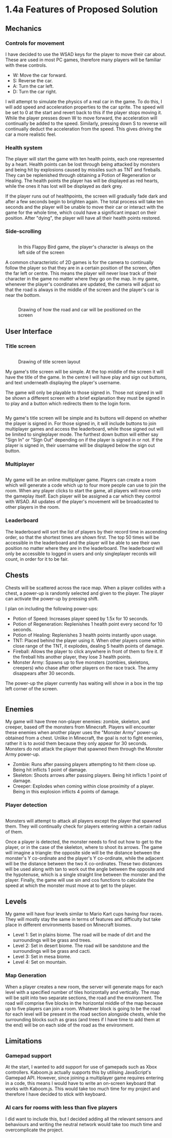 # 1.4a Features of Proposed Solution

## Mechanics

### Controls for movement

I have decided to use the WSAD keys for the player to move their car about. These are used in most PC games, therefore many players will be familiar with these controls.&#x20;

* W: Move the car forward.
* S: Reverse the car.
* A: Turn the car left.
* D: Turn the car right.

I will attempt to simulate the physics of a real car in the game. To do this, I will add speed and acceleration properties to the car sprite. The speed will be set to 0 at the start and revert back to this if the player stops moving it. While the player presses down W to move forward, the acceleration will continually be added to the speed. Similarly, pressing down S to reverse will continually deduct the acceleration from the speed. This gives driving the car a more realistic feel.

### Health system

The player will start the game with ten health points, each one represented by a heart. Health points can be lost through being attacked by monsters and being hit by explosions caused by missiles such as TNT and fireballs. They can be replenished through obtaining a Potion of Regeneration or Healing. The health points the player has will be displayed as red hearts, while the ones it has lost will be displayed as dark grey.&#x20;

If the player runs out of healthpoints, the screen will gradually fade dark and after a few seconds begin to brighten again. The total process will take ten seconds and the player will be unable to move their car or interact with the game for the whole time, which could have a significant impact on their position. After "dying", the player will have all their health points restored.

### Side-scrolling

<figure><img src="../.gitbook/assets/image (2) (1) (1) (1) (2) (1) (1).png" alt=""><figcaption><p>In this Flappy Bird game, the player's character is always on the left side of the screen</p></figcaption></figure>

A common characteristic of 2D games is for the camera to continually follow the player so that they are in a certain position of the screen, often the far left or centre. This means the player will never lose track of their character in the game no matter where they go on the map. In my game, whenever the player's coordinates are updated, the camera will adjust so that the road is always in the middle of the screen and the player's car is near the bottom.

<figure><img src="../.gitbook/assets/image (14).png" alt=""><figcaption><p>Drawing of how the road and car will be positioned on the screen</p></figcaption></figure>

## User Interface&#x20;

### Title screen

<figure><img src="../.gitbook/assets/image (1) (1) (1) (1).png" alt=""><figcaption><p>Drawing of title screen layout</p></figcaption></figure>

My game's title screen will be simple. At the top middle of the screen it will have the title of the game. In the centre I will have play and sign out buttons, and text underneath displaying the player's username.&#x20;

The game will only be playable to those signed in. Those not signed in will be shown a different screen with a brief explanation they must be signed in to play and a button which redirects them to the login form.

<figure><img src="../.gitbook/assets/image (2) (1) (1) (1).png" alt=""><figcaption></figcaption></figure>



My game's title screen will be simple and its buttons will depend on whether the player is signed in. For those signed in, it will include buttons to join multiplayer games and access the leaderboard, while those signed out will be limited to singleplayer mode. The furthest down button will either say "Sign In" or "Sign Out" depending on if the player is signed in or not. If the player is signed in, their username will be displayed below the sign out button.

### Multiplayer

<figure><img src="../.gitbook/assets/multiplayer.png" alt=""><figcaption></figcaption></figure>

My game will be an online multiplayer game. Players can create a room which will generate a code which up to four more people can use to join the room. When any player clicks to start the game, all players will move onto the gameplay itself. Each player will be assigned a car which they control with WSAD. All updates of the player's movement will be broadcasted to other players in the room.

### Leaderboard

The leaderboard will sort the list of players by their record time in ascending order, so that the shortest times are shown first. The top 50 times will be accessible in the leaderboard and the player will be able to see their own position no matter where they are in the leaderboard. The leaderboard will only be accessible to logged in users and only singleplayer records will count, in order for it to be fair.

## Chests

Chests will be scattered across the race map. When a player collides with a chest, a power-up is randomly selected and given to the player. The player can activate the power-up by pressing shift.

I plan on including the following power-ups:

* Potion of Speed: Increases player speed by 1.5x for 10 seconds.
* Potion of Regeneration: Replenishes 1 health point every second for 10 seconds.
* Potion of Healing: Replenishes 3 health points instantly upon usage.
* TNT: Placed behind the player using it. When other players come within close range of the TNT, it explodes, dealing 5 health points of damage.
* Fireball: Allows the player to click anywhere in front of them to fire it. If the fireball hits another player, they lose 3 health points.
* Monster Army: Spawns up to five monsters (zombies, skeletons, creepers) who chase after other players on the race track. The army disappears after 30 seconds.

The power-up the player currently has waiting will show in a box in the top left corner of the screen.

<figure><img src="../.gitbook/assets/image (33).png" alt=""><figcaption></figcaption></figure>

## Enemies

My game will have three non-player enemies: zombie, skeleton, and creeper, based off the monsters from Minecraft. Players will encounter these enemies when another player uses the "Monster Army" power-up obtained from a chest. Unlike in Minecraft, the goal is not to fight enemies, rather it is to avoid them because they only appear for 30 seconds. Monsters do not attack the player that spawned them through the Monster Army power-up.

* Zombie: Runs after passing players attempting to hit them close up. Being hit inflicts 1 point of damage.
* Skeleton: Shoots arrows after passing players. Being hit inflicts 1 point of damage.
* Creeper: Explodes when coming within close proximity of a player. Being in this explosion inflicts 4 points of damage.

### Player detection

<figure><img src="../.gitbook/assets/image (35).png" alt=""><figcaption></figcaption></figure>

Monsters will attempt to attack all players except the player that spawned them. They will continually check for players entering within a certain radius of them.&#x20;

Once a player is detected, the monster needs to find out how to get to the player, or in the case of the skeleton, where to shoot its arrows. The game will imagine a triangle: the opposite side will be the distance between the monster's Y co-ordinate and the player's Y co-ordinate, while the adjacent will be the distance between the two X co-ordinates. These two distances will be used along with tan to work out the angle between the opposite and the hypotenuse, which is a single straight line between the monster and the player. Finally, the game will use sin and cos functions to calculate the speed at which the monster must move at to get to the player.&#x20;

## Levels

My game will have four levels similar to Mario Kart cups having four races. They will mostly stay the same in terms of features and difficulty but take place in different environments based on Minecraft biomes.&#x20;

* Level 1: Set in plains biome. The road will be made of dirt and the surroundings will be grass and trees.
* Level 2: Set in desert biome. The road will be sandstone and the surroundings will be grass and cacti.
* Level 3: Set in mesa biome.
* Level 4: Set on mountain.

### Map Generation

When a player creates a new room, the server will generate maps for each level with a specified number of tiles horizontally and vertically. The map will be split into two separate sections, the road and the environment. The road will comprise five blocks in the horizontal middle of the map because up to five players can join a room. Whatever block is going to be the road for each level will be present in the road section alongside chests, while the surrounding blocks such as grass (and trees if I have time to add them at the end) will be on each side of the road as the environment.

## Limitations

### Gamepad support

At the start, I wanted to add support for use of gamepads such as Xbox controllers. Kaboom.js actually supports this by utilising JavaScript's Gamepad API. However, since joining a multiplayer game requires entering in a code, this means I would have to write an on-screen keyboard that works with Kaboom.js. This would take too much time for my project and therefore I have decided to stick with keyboard.

### AI cars for rooms with less than five players

I did want to include this, but I decided adding all the relevant sensors and behaviours and writing the neutral network would take too much time and overcomplicate the project.
